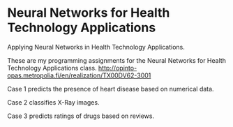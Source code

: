 # Neural Networks for Health Technology Applications
Applying Neural Networks in Health Technology Applications.

These are my programming assignments for the Neural Networks for Health Technology Applications class.
http://opinto-opas.metropolia.fi/en/realization/TX00DV62-3001

Case 1 predicts the presence of heart disease based on numerical data.

Case 2 classifies X-Ray images.

Case 3 predicts ratings of drugs based on reviews.
